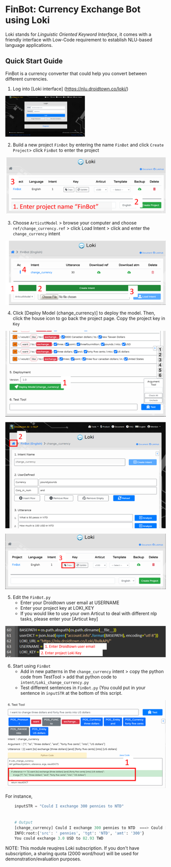 # FinBot: Currency Exchange Bot using Loki

Loki stands for _Linguistic Oriented Keyword Interface_, it comes with a friendly interface with Low-Code requirement to establish NLU-based language applications.

## Quick Start Guide

FinBot is a currency converter that could help you convert between different currencies. 

1. Log into [Loki interface] (https://nlu.droidtown.co/loki/)

<img src=".\img\1_loki_en_login.png" width="250">

2. Build a new project `FinBot` by entering the name `FinBot` and click `Create Project`> click `FinBot` to enter the project

![create project](.\img\2_create_project.png)

3. Choose `ArticutModel` > browse your computer and choose `ref/change_currency.ref` > click Load Intent > click and enter the `change_currency` intent

![Articut Model](.\img\3_articut_model.png)

4. Click [Deploy Model (change_currency)] to deploy the model. Then, click the house icon to go back the project page. Copy the project key in `Key`

![Deploy step 1](.\img\4_deploy_model.png)

![Deploy step 2](.\img\4-2_deploy_model.png)

![Deploy step 3](.\img\4-3_deploy_model.png)

5. Edit the `FinBot.py`
	- Enter your Droidtown user email at USERNAME
	- Enter your project key at LOKI_KEY
	- If you would like to use your own Articut to deal with different nlp tasks, please enter your [Articut key]

![Edit the FinBot.py](.\img\5_enterUSERNAME.png)

6. Start using `FinBot`
	- Add in new patterns in the `change_currency` intent > copy the python code from TestTool > add that python code to `intent/Loki_change_currency.py`
	- Test different sentences in `FinBot.py` (You could put in your sentence in `inputSTR` at the bottom of this script. 

![Start using FinBot](.\img\6_add_new_sentence.png)


For instance, 

```python
    inputSTR = "Could I exchange 300 pennies to NTD"
	
	
	# Output 
	[change_currency] Could I exchange 300 pennies to NTD  ===> Could [I] exchange [300 pesos] [to] [NTD]
	INFO:root:{'src': ' pennies', 'tgt': 'NTD', 'amt': '300'}
	You could exchange 3.0 USD to 82.93 TWD

```

NOTE: This module reuqires Loki subscription. If you don't have subscription, a sharing quota (2000 word/hour) will be used for demonstration/evaluation purposes.

